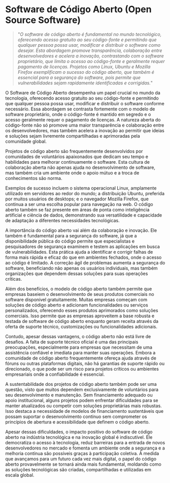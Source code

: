 # Software de Código Aberto (Open Source Software)

>"*O software de código aberto é fundamental no mundo tecnológico, oferecendo acesso gratuito ao seu código-fonte e permitindo que qualquer pessoa possa usar, modificar e distribuir o software como desejar. Esta abordagem promove transparência, colaboração entre desenvolvedores e acelera a inovação, contrastando com o software proprietário, que limita o acesso ao código-fonte e geralmente requer pagamento de licenças. Projetos como Linux, Ubuntu e Mozilla Firefox exemplificam o sucesso do código aberto, que também é essencial para a segurança do software, pois permite que vulnerabilidades sejam rapidamente identificadas e corrigidas.*"

O Software de Código Aberto desempenha um papel crucial no mundo da tecnologia, oferecendo acesso gratuito ao seu código-fonte e permitindo que qualquer pessoa possa usar, modificar e distribuir o software conforme necessário. Essa abordagem se contrasta fortemente com o modelo de software proprietário, onde o código-fonte é mantido em segredo e o acesso geralmente requer o pagamento de licenças. A natureza aberta do código-fonte não só promove uma maior transparência e colaboração entre os desenvolvedores, mas também acelera a inovação ao permitir que ideias e soluções sejam livremente compartilhadas e aprimoradas pela comunidade global.

Projetos de código aberto são frequentemente desenvolvidos por comunidades de voluntários apaixonados que dedicam seu tempo e habilidades para melhorar continuamente o software. Esta cultura de colaboração aberta não apenas ajuda no desenvolvimento de software, mas também cria um ambiente onde o apoio mútuo e a troca de conhecimentos são norma. 

Exemplos de sucesso incluem o sistema operacional Linux, amplamente utilizado em servidores ao redor do mundo; a distribuição Ubuntu, preferida por muitos usuários de desktops; e o navegador Mozilla Firefox, que continua a ser uma escolha popular para navegação na web. O código aberto também se faz presente em áreas de ponta como inteligência artificial e ciência de dados, demonstrando sua versatilidade e capacidade de adaptação a diferentes necessidades tecnológicas.

A importância do código aberto vai além da colaboração e inovação. Ele também é fundamental para a segurança do software, já que a disponibilidade pública do código permite que especialistas e pesquisadores de segurança examinem e testem as aplicações em busca de vulnerabilidades. Esta prática ajuda a identificar e corrigir falhas de forma mais rápida e eficaz do que em ambientes fechados, onde o acesso ao código é limitado. A correção ágil de problemas aumenta a segurança do software, beneficiando não apenas os usuários individuais, mas também organizações que dependem dessas soluções para suas operações críticas.

Além dos benefícios, o modelo de código aberto também permite que empresas baseiem o desenvolvimento de seus produtos comerciais no software disponível gratuitamente. Muitas empresas começam com soluções de código aberto e adicionam funcionalidades ou serviços personalizados, oferecendo esses produtos aprimorados como soluções comerciais. Isso permite que as empresas aproveitem a base robusta e testada de software de código aberto enquanto geram receita através da oferta de suporte técnico, customizações ou funcionalidades adicionais.

Contudo, apesar dessas vantagens, o código aberto não está livre de desafios. A falta de suporte técnico oficial é uma das principais preocupações, especialmente para empresas que necessitam de uma assistência confiável e imediata para manter suas operações. Embora a comunidade de código aberto frequentemente ofereça ajuda através de fóruns ou outras plataformas digitais, não há garantias de suporte rápido ou direcionado, o que pode ser um risco para projetos críticos ou ambientes empresariais onde a confiabilidade é essencial.

A sustentabilidade dos projetos de código aberto também pode ser uma questão, visto que muitos dependem exclusivamente de voluntários para seu desenvolvimento e manutenção. Sem financiamento adequado ou apoio institucional, alguns projetos podem enfrentar dificuldades para se manter atualizados ou competir com soluções proprietárias mais robustas. Isso destaca a necessidade de modelos de financiamento sustentáveis que possam suportar o desenvolvimento contínuo sem comprometer os princípios de abertura e acessibilidade que definem o código aberto.

Apesar dessas dificuldades, o impacto positivo do software de código aberto na indústria tecnológica e na inovação global é indiscutível. Ele democratiza o acesso à tecnologia, reduz barreiras para a entrada de novos desenvolvedores no mercado e fomenta um ambiente onde a segurança e a melhoria contínua são possíveis graças à participação coletiva. À medida que avançamos para um futuro cada vez mais digital, o papel do código aberto provavelmente se tornará ainda mais fundamental, moldando como as soluções tecnológicas são criadas, compartilhadas e utilizadas em escala global.